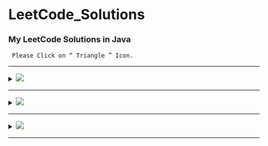 # LeetCode_Solutions
### My LeetCode Solutions in Java
 
 `  Please Click on “ Triangle ” Icon. `
 
---

 <details>
<summary><img id="100 LeetCode Challenges" src="https://img.shields.io/badge/100_LeetCode_Challenges-tan?style=for-the-badge"></summary>

| S.N         |   #    | Problems                                                                                          | Solutions        |
|:-------------------:|---|------------------------------------------------------------------------------------------------------|:----------------:|
|  01           |101 |     [Symmetric Tree](https://leetcode.com/problems/symmetric-tree/description/) |<a href="https://github.com/abhinandanraj/LeetCode_Solutions/blob/main/Solutions/100%20LeetCode%20Challenges/Symmetric%20Tree.java"><img src="https://img.shields.io/badge/Solution-lightgreen"></a>||
|  02           |226|     [Invert Binary Tree](https://leetcode.com/problems/invert-binary-tree/description/) |<a href="https://github.com/abhinandanraj/LeetCode_Solutions/blob/main/Solutions/100%20LeetCode%20Challenges/Invert%20Binary%20Tree.java"><img src="https://img.shields.io/badge/Solution-lightgreen"></a>||
|  03           |617|     [Merge Two Binary Trees](https://leetcode.com/problems/merge-two-binary-trees/description/) |<a href="https://github.com/abhinandanraj/LeetCode_Solutions/blob/main/Solutions/100%20LeetCode%20Challenges/Merge%20Two%20Binary%20Trees.java"><img src="https://img.shields.io/badge/Solution-lightgreen"></a>||
|  04           |1|     [Two Sum](https://leetcode.com/problems/two-sum/description/) |<a href=""><img src="https://img.shields.io/badge/Solution-lightgreen"></a>||
|  05           |217|     [Contains Duplicate](https://leetcode.com/problems/contains-duplicate/) |<a href=""><img src="https://img.shields.io/badge/Solution-lightgreen"></a>||
|  06           |206|     [Reverse Linked List](https://leetcode.com/problems/reverse-linked-list/) |<a href="https://github.com/abhinandanraj/LeetCode_Solutions/blob/main/Solutions/100%20LeetCode%20Challenges/Reverse%20Linked%20List.java"><img src="https://img.shields.io/badge/Solution-lightgreen"></a>||
|  07        ||      | []() ||
  </details>

  --- 
 
<details>
<summary><img id="January" src="https://img.shields.io/badge/January_2023-31-silver?style=for-the-badge"></summary>

| Date                | #   | Problems                                                                                          | Solutions        | Difficulty | 
|:-------------------:|---|------------------------------------------------------------------------------------------------------|:----------------:|-----------| 
 | January 01         ||      | []() || 
 | January 02               | []() ||
 | January 03               | []() ||
 | January 04              | []() ||
 | January 05              | []() ||
 | January 06               | []() ||
 | January 07               | []() ||
 | January 08               | []() ||
 | January 09               | []() ||
 | January 10               | []() ||
 | January 11               | []() ||
 | January 12               | []() ||
 | January 13               | []() ||
 | January 14               | []() ||
 | January 15               | []() ||
 | January 16               | []() ||
 | January 17               | []() ||
 | January 18               | []() ||
 | January 19               | []() ||
 | January 20               | []() ||
 | January 21               | []() ||
 | January 22               | []() ||
 | January 23               | []() ||
 | January 24               | []() ||
 | January 25               | []() ||
 | January 26               | []() ||
 | January 27               | []() ||
 | January 28               | []() ||
 | January 29               | []() ||
 | January 30               | []() ||
 | January 31               | []() ||
 
  </details>
  
  --- 
<details>
<summary><img id="January" src="https://img.shields.io/badge/February_2023-28-red?style=for-the-badge"></summary>

| Date                | #   | Problems                                                                                          | Solutions        | Difficulty | 
|:-------------------:|---|------------------------------------------------------------------------------------------------------|:----------------:|----------| 
 | February 01         ||       []() ||
 | February 02         ||       []() ||
 | February 03         ||       []() ||
 | February 04         ||       []() ||
 | February 05         ||       []() ||
 | February 06         ||       []() ||
 | February 07         ||       []() ||
 | February 08         ||       []() ||
 | February 09         ||       []() ||
 | February 10         ||       []() ||
 | February 11         ||       []() ||
 | February 12         ||       []() ||
 | February 13         ||       []() ||
 | February 14         ||       []() ||
 | February 15         ||       []() ||
 | February 16         |1718| [Construct the Lexicographically Largest Valid Sequence ](https://leetcode.com/problems/construct-the-lexicographically-largest-valid-sequence/?envType=daily-question&envId=2025-02-16) |<a href=""><img src="https://img.shields.io/badge/Solution-lightgreen"></a>| <a href=""><img src="https://img.shields.io/badge/Medium-yellow"></a>
 | February 17         ||       []() ||
 | February 18         ||       []() ||
 | February 19         ||       []() ||
 | February 20         ||       []() ||
 | February 21         ||       []() ||
 | February 22         ||       []() ||
 | February 23         ||       []() ||
 | February 24         ||       []() ||
 | February 25         ||      []() ||
 | February 26         ||       []() ||
 | February 27         ||       []() ||
 | February 28         ||       []() ||
 
  </details>
  
  --- 
